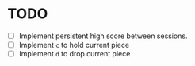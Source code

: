 # TODO

- [ ] Implement persistent high score between sessions.
- [ ] Implement `c` to hold current piece
- [ ] Implement `d` to drop current piece
